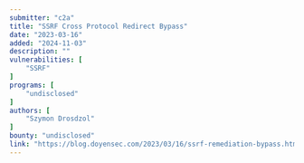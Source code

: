 ```yaml
---
submitter: "c2a"
title: "SSRF Cross Protocol Redirect Bypass"
date: "2023-03-16"
added: "2024-11-03"
description: ""
vulnerabilities: [
    "SSRF"
]
programs: [
    "undisclosed"
]
authors: [
    "Szymon Drosdzol"
]
bounty: "undisclosed"
link: "https://blog.doyensec.com/2023/03/16/ssrf-remediation-bypass.html"
---
```




